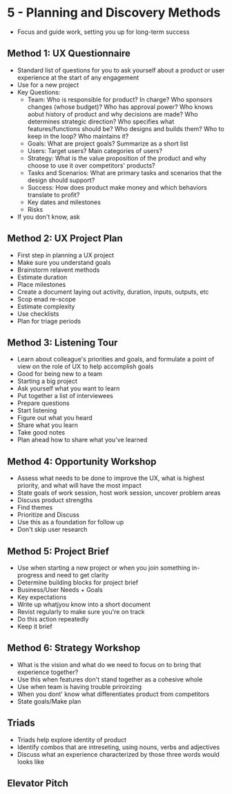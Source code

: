 # 5 - Planning and Discovery Methods

- Focus and guide work, setting you up for long-term success

## Method 1: UX Questionnaire

- Standard list of questions for you to ask yourself about a product or user experience at the start of any engagement
- Use for a new project
- Key Questions:
  - Team: Who is responsible for product? In charge? Who sponsors changes (whose budget)? Who has approval power? Who knows aobut history of product and why decisions are made? Who determines strategic direction? Who specifies what features/functions should be? Who designs and builds them? Who to keep in the loop? Who maintains it?
  - Goals: What are project goals? Summarize as a short list
  - Users: Target users? Main categories of users?
  - Strategy: What is the value proposition of the product and why choose to use it over competitors' products?
  - Tasks and Scenarios: What are primary tasks and scenarios that the design should support?
  - Success: How does product make money and which behaviors translate to profit?
  - Key dates and milestones
  - Risks
- If you don't know, ask

## Method 2: UX Project Plan

- First step in planning a UX project
- Make sure you understand goals
- Brainstorm relavent methods
- Estimate duration
- Place milestones
- Create a document laying out activity, duration, inputs, outputs, etc
- Scop enad re-scope
- Estimate complexity
- Use checklists
- Plan for triage periods

## Method 3: Listening Tour

- Learn about colleague's priorities and goals, and formulate a point of view on the role of UX to help accomplish goals
- Good for being new to a team
- Starting a  big project
- Ask yourself what you want to learn
- Put together a list of interviewees
- Prepare questions
- Start listening
- Figure out what you heard
- Share what you learn
- Take good notes
- Plan ahead how to share what you've learned

## Method 4: Opportunity Workshop

- Assess what needs to be done to improve the UX, what is highest priority, and what will have the most impact
- State goals of work session, host work session, uncover problem areas
- Discuss product strengths
- Find themes
- Prioritize and Discuss
- Use this as a foundation for follow up
- Don't skip user research

## Method 5: Project Brief

- Use when starting a new project or when you join something in-progress and need to get clarity
- Determine building blocks for project brief
- Business/User Needs + Goals
- Key expectations
- Write up whatjyou know into a short document
- Revist regularly to make sure you're on track
- Do this action repeatedly
- Keep it brief

## Method 6: Strategy Workshop

- What is the vision and what do we need to focus on to bring that experience together?
- Use this when features don't stand together as a cohesive whole
- Use when team is having trouble priroirzing
- When you dont' know what differentiates product from competitors
- State goals/Make plan

## Triads

- Triads help explore identity of product
- Identify combos that are intreseting, using nouns, verbs and adjectives
- Discuss what an experience characterized by those three words would looks like

## Elevator Pitch
